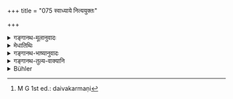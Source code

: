 +++
title = "075 स्वाध्याये नित्ययुक्तः"

+++

<details><summary>गङ्गानथ-मूलानुवादः</summary>

One should be constantly engaged in Vedic Study, as also in acts in honour of the gods; one who is engaged in acts in honour of the gods upholds the world, moveable as well as immoveable.—(75)
</details>

<details><summary>मेधातिथिः</summary>

यद् उक्तं पञ्चसु महायज्ञेष्व् एकैकस्मिन् पृथगधिकारो न समुदाय एको ऽधिकार इति, तद् अनेन प्रकटीक्रोति । यदा दारिद्र्यादिदोषाद् अन्यतो वा कारणात् कथंचिद् असंपत्तौ नातिथ्यादिपूजा घटेत ततः **स्वाध्याये नित्ययुक्तेन** भवितव्यम् । **दैवे कर्मणि**[^१३६] । वैश्वदेवदेवताभ्यो ऽग्नौ होमो दैवं कर्म । भूतयज्ञपितृयज्ञयोः सत्य् अपि दैवत्वे प्रकरणाद् अग्नाव् एव होमो दैवम् उच्यते । अत्र अर्थवादम् आह । **दैवे कर्मणि युक्तः** तत्परो **बिभर्ति** धारयति **चराचरं** स्थावरं जङ्गमं च । सर्वस्य जगतः स्थितेर् हेतुर् भवतीत्य् अर्थः ॥ ३.६५ ॥


[^१३६]:
     M G 1st ed.: daivakarmaṇi

_कथं पुनर् अग्न्याहुत्या सर्वस्य जगतः स्थितिर् भवतीत्य् अत आह ।_
</details>

<details><summary>गङ्गानथ-भाष्यानुवादः</summary>

It has been said above that the occasion for each of the Five Sacrifices is distinct, and all of them do not form an aggregate; this same idea is made clear by this verse.

When, by reason of poverty or some other cause, the necessary supplies being not available, the honouring of guests and such other acts be not possible, then one should be constantly engaged in Vedic Study.

‘*In acts in honour of the gods*’—the offering made in fire to the Vaiśvadeva gods are ‘acts done in honour of the gods.’ Though the ‘sacrifice to elementals’ and ‘sacrifice to Pitṛs’ are all ‘in honour of gods,’ yet from the context it is clear that it is the offering in fire that is meant by the term ‘acts done in honour of gods.’

A commendatory exaggeration is added—‘*He who is engaged in*’—*i.e*., busy with—‘*acts in honour of the gods, upholds*’—*i.e*., supports—‘*the moveable and immoveable*;’—*i.e*., he becomes the means of sustenance of the entire world.—(75)
</details>

<details><summary>गङ्गानथ-तुल्य-वाक्यानि</summary>

*Āśvalāyana-Gṛhyasūtra* (3.2.3).—‘Going out of the village, either
towards the east or the north............ one should study the Veda.’
</details>

<details><summary>Bühler</summary>

075	Let (every man) in this (second order, at least) daily apply himself to the private recitation of the Veda, and also to the performance of the offering to the gods; for he who is diligent in the performance of sacrifices, supports both the movable and the immovable creation.
</details>
